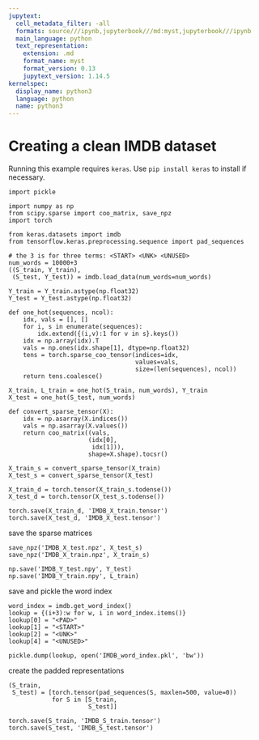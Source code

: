 ```yaml
---
jupytext:
  cell_metadata_filter: -all
  formats: source///ipynb,jupyterbook///md:myst,jupyterbook///ipynb
  main_language: python
  text_representation:
    extension: .md
    format_name: myst
    format_version: 0.13
    jupytext_version: 1.14.5
kernelspec:
  display_name: python3
  language: python
  name: python3
---
```


# Creating a clean IMDB dataset

Running this example requires `keras`. Use `pip install keras` to install if necessary.

```{code-cell}
import pickle
```

```{code-cell}
import numpy as np
from scipy.sparse import coo_matrix, save_npz
import torch
```

```{code-cell}
from keras.datasets import imdb
from tensorflow.keras.preprocessing.sequence import pad_sequences
```

```{code-cell}
# the 3 is for three terms: <START> <UNK> <UNUSED> 
num_words = 10000+3
((S_train, Y_train), 
 (S_test, Y_test)) = imdb.load_data(num_words=num_words)
```

```{code-cell}
Y_train = Y_train.astype(np.float32)
Y_test = Y_test.astype(np.float32)
```

```{code-cell}
def one_hot(sequences, ncol):
    idx, vals = [], []
    for i, s in enumerate(sequences):
        idx.extend({(i,v):1 for v in s}.keys())
    idx = np.array(idx).T
    vals = np.ones(idx.shape[1], dtype=np.float32)
    tens = torch.sparse_coo_tensor(indices=idx,
                                   values=vals,
                                   size=(len(sequences), ncol))
    return tens.coalesce()
```

```{code-cell}
X_train, L_train = one_hot(S_train, num_words), Y_train
X_test = one_hot(S_test, num_words)
```

```{code-cell}
def convert_sparse_tensor(X):
    idx = np.asarray(X.indices())
    vals = np.asarray(X.values())
    return coo_matrix((vals,
                      (idx[0],
                       idx[1])),
                      shape=X.shape).tocsr()
```

```{code-cell}
X_train_s = convert_sparse_tensor(X_train)
X_test_s = convert_sparse_tensor(X_test)
```

```{code-cell}
X_train_d = torch.tensor(X_train_s.todense())
X_test_d = torch.tensor(X_test_s.todense())
```

```{code-cell}
torch.save(X_train_d, 'IMDB_X_train.tensor')
torch.save(X_test_d, 'IMDB_X_test.tensor')
```

save the sparse matrices

```{code-cell}
save_npz('IMDB_X_test.npz', X_test_s)
save_npz('IMDB_X_train.npz', X_train_s)
```

```{code-cell}
np.save('IMDB_Y_test.npy', Y_test)
np.save('IMDB_Y_train.npy', L_train)
```

save and pickle the word index

```{code-cell}
word_index = imdb.get_word_index()
lookup = {(i+3):w for w, i in word_index.items()}
lookup[0] = "<PAD>"
lookup[1] = "<START>"
lookup[2] = "<UNK>"
lookup[4] = "<UNUSED>"
```

```{code-cell}
pickle.dump(lookup, open('IMDB_word_index.pkl', 'bw'))
```

create the padded representations

```{code-cell}
(S_train,
 S_test) = [torch.tensor(pad_sequences(S, maxlen=500, value=0))
            for S in [S_train,
                      S_test]]
```

```{code-cell}
torch.save(S_train, 'IMDB_S_train.tensor')
torch.save(S_test, 'IMDB_S_test.tensor')
```
